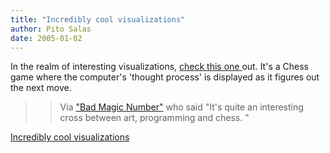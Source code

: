 ```yaml
---
title: "Incredibly cool visualizations"
author: Pito Salas
date: 2005-01-02
---
```


In the realm of interesting visualizations, [check this one
](<http://turbulence.org/spotlight/thinking/chess.html>)out. It's a Chess game
where the computer's 'thought process' is displayed as it figures out the next
move.

>>

>> Via ["Bad Magic
Number"](<http://www.mackmo.com/nick/blog/java/?permalink=ThinkingMachine4.txt>)
who said "It's quite an interesting cross between art, programming and chess.
"


[Incredibly cool visualizations](None)
